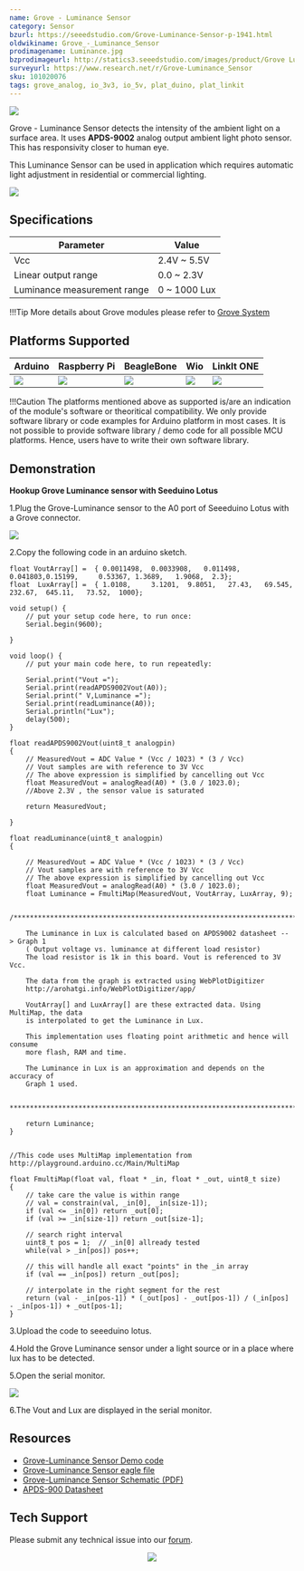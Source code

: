 ```yaml
---
name: Grove - Luminance Sensor
category: Sensor
bzurl: https://seeedstudio.com/Grove-Luminance-Sensor-p-1941.html
oldwikiname: Grove_-_Luminance_Sensor
prodimagename: Luminance.jpg
bzprodimageurl: http://statics3.seeedstudio.com/images/product/Grove Luminance Sensor.jpg
surveyurl: https://www.research.net/r/Grove-Luminance_Sensor
sku: 101020076
tags: grove_analog, io_3v3, io_5v, plat_duino, plat_linkit
---
```


![](https://raw.githubusercontent.com/SeeedDocument/Grove-Luminance_Sensor/master/img/Luminance.jpg)

Grove - Luminance Sensor detects the intensity of the ambient light on a surface area. It uses **APDS-9002** analog output ambient light photo sensor. This has responsivity closer to human eye.

This Luminance Sensor can be used in application which requires automatic light adjustment in residential or commercial lighting.

[![](https://raw.githubusercontent.com/SeeedDocument/common/master/Get_One_Now_Banner.png)](http://www.seeedstudio.com/Grove-Luminance-Sensor-p-1941.html)


Specifications
-------------

| Parameter                   | Value        |
|-----------------------------|--------------|
| Vcc                         | 2.4V ~ 5.5V  |
| Linear output range         | 0.0 ~ 2.3V   |
| Luminance measurement range | 0 ~ 1000 Lux |

!!!Tip
    More details about Grove modules please refer to [Grove System](http://wiki.seeedstudio.com/Grove_System/)
  
Platforms Supported
-------------------

| Arduino                                                                                             | Raspberry Pi                                                                                             | BeagleBone                                                                                      | Wio                                                                                               | LinkIt ONE                                                                                         |
|-----------------------------------------------------------------------------------------------------|----------------------------------------------------------------------------------------------------------|-------------------------------------------------------------------------------------------------|---------------------------------------------------------------------------------------------------|----------------------------------------------------------------------------------------------------|
| ![](https://raw.githubusercontent.com/SeeedDocument/wiki_english/master/docs/images/arduino_logo.jpg) | ![](https://raw.githubusercontent.com/SeeedDocument/wiki_english/master/docs/images/raspberry_pi_logo_n.jpg) | ![](https://raw.githubusercontent.com/SeeedDocument/wiki_english/master/docs/images/bbg_logo_n.jpg) | ![](https://raw.githubusercontent.com/SeeedDocument/wiki_english/master/docs/images/wio_logo_n.jpg) | ![](https://raw.githubusercontent.com/SeeedDocument/wiki_english/master/docs/images/linkit_logo.jpg) |

!!!Caution
    The platforms mentioned above as supported is/are an indication of the module's software or theoritical compatibility. We only provide software library or code examples for Arduino platform in most cases. It is not possible to provide software library / demo code for all possible MCU platforms. Hence, users have to write their own software library.


Demonstration
-------------

**Hookup Grove Luminance sensor with Seeduino Lotus**

1.Plug the Grove-Luminance sensor to the A0 port of Seeeduino Lotus with a Grove connector.

![](https://raw.githubusercontent.com/SeeedDocument/Grove-Luminance_Sensor/master/img/Interface_Grove-Luminance.jpg)

2.Copy the following code in an arduino sketch.

```
float VoutArray[] =  { 0.0011498,  0.0033908,   0.011498, 0.041803,0.15199,     0.53367, 1.3689,   1.9068,  2.3};
float  LuxArray[] =  { 1.0108,     3.1201,  9.8051,   27.43,   69.545,   232.67,  645.11,   73.52,  1000};

void setup() {
    // put your setup code here, to run once:
    Serial.begin(9600);

}

void loop() {
    // put your main code here, to run repeatedly:

    Serial.print("Vout =");
    Serial.print(readAPDS9002Vout(A0));
    Serial.print(" V,Luminance =");
    Serial.print(readLuminance(A0));
    Serial.println("Lux");
    delay(500);
}

float readAPDS9002Vout(uint8_t analogpin)
{
    // MeasuredVout = ADC Value * (Vcc / 1023) * (3 / Vcc)
    // Vout samples are with reference to 3V Vcc
    // The above expression is simplified by cancelling out Vcc
    float MeasuredVout = analogRead(A0) * (3.0 / 1023.0);
    //Above 2.3V , the sensor value is saturated

    return MeasuredVout;

}

float readLuminance(uint8_t analogpin)
{

    // MeasuredVout = ADC Value * (Vcc / 1023) * (3 / Vcc)
    // Vout samples are with reference to 3V Vcc
    // The above expression is simplified by cancelling out Vcc
    float MeasuredVout = analogRead(A0) * (3.0 / 1023.0);
    float Luminance = FmultiMap(MeasuredVout, VoutArray, LuxArray, 9);

    /**************************************************************************

    The Luminance in Lux is calculated based on APDS9002 datasheet -- > Graph 1
    ( Output voltage vs. luminance at different load resistor)
    The load resistor is 1k in this board. Vout is referenced to 3V Vcc.

    The data from the graph is extracted using WebPlotDigitizer
    http://arohatgi.info/WebPlotDigitizer/app/

    VoutArray[] and LuxArray[] are these extracted data. Using MultiMap, the data
    is interpolated to get the Luminance in Lux.

    This implementation uses floating point arithmetic and hence will consume
    more flash, RAM and time.

    The Luminance in Lux is an approximation and depends on the accuracy of
    Graph 1 used.

    ***************************************************************************/

    return Luminance;
}


//This code uses MultiMap implementation from http://playground.arduino.cc/Main/MultiMap

float FmultiMap(float val, float * _in, float * _out, uint8_t size)
{
    // take care the value is within range
    // val = constrain(val, _in[0], _in[size-1]);
    if (val <= _in[0]) return _out[0];
    if (val >= _in[size-1]) return _out[size-1];

    // search right interval
    uint8_t pos = 1;  // _in[0] allready tested
    while(val > _in[pos]) pos++;

    // this will handle all exact "points" in the _in array
    if (val == _in[pos]) return _out[pos];

    // interpolate in the right segment for the rest
    return (val - _in[pos-1]) * (_out[pos] - _out[pos-1]) / (_in[pos] - _in[pos-1]) + _out[pos-1];
}
```

3.Upload the code to seeeduino lotus.

4.Hold the Grove Luminance sensor under a light source or in a place where lux has to be detected.

5.Open the serial monitor.

![](https://raw.githubusercontent.com/SeeedDocument/Grove-Luminance_Sensor/master/img/LuminanceOutput.png)

6.The Vout and Lux are displayed in the serial monitor.

Resources
--------

-   [Grove-Luminance Sensor Demo code](https://raw.githubusercontent.com/SeeedDocument/Grove-Luminance_Sensor/master/res/Grove-Luminance.zip)
-   [Grove-Luminance Sensor eagle file](https://raw.githubusercontent.com/SeeedDocument/Grove-Luminance_Sensor/master/res/Grove-Luminance_Sensor.zip)
-   [Grove-Luminance Sensor Schematic (PDF)](https://raw.githubusercontent.com/SeeedDocument/Grove-Luminance_Sensor/master/res/Grove-Luminance_Sensor_v1.0.pdf)
-   [APDS-900 Datasheet](https://raw.githubusercontent.com/SeeedDocument/Grove-Luminance_Sensor/master/res/APDS-9002-.pdf)

<!-- This Markdown file was created from http://www.seeedstudio.com/wiki/Grove_-_Luminance_Sensor -->

## Tech Support
Please submit any technical issue into our [forum](http://forum.seeedstudio.com/). <br /><p style="text-align:center"><a href="https://www.seeedstudio.com/act-4.html" target="_blank"><img src="https://github.com/SeeedDocument/Wiki_Banner/raw/master/new_product.jpg" /></a></p>